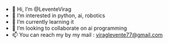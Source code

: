 - 👋 Hi, I’m @LeventeVirag
- 👀 I’m interested in python, ai, robotics
- 🌱 I’m currently learning it
- 💞️ I’m looking to collaborate on ai programming
- 📫 You can reach my by my mail : viraglevente77@gmail.com
